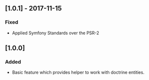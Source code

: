 ## [1.0.1] - 2017-11-15
### Fixed
- Applied Symfony Standards over the PSR-2 

## [1.0.0]
### Added
- Basic feature which provides helper to work with doctrine entities.

